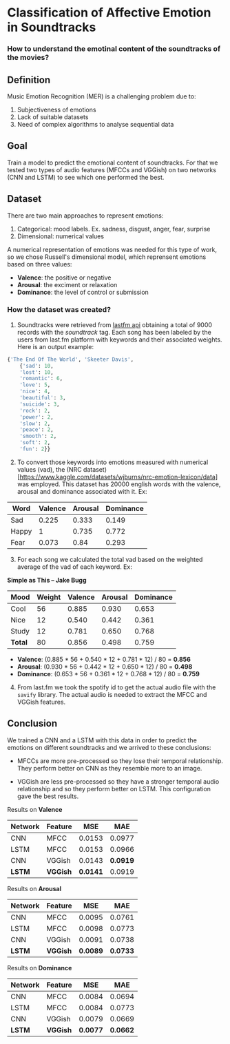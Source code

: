 # Classification of Affective Emotion in Soundtracks

### How to understand the emotinal content of the soundtracks of the movies?

## Definition

Music Emotion Recognition (MER) is a challenging problem due to:

1. Subjectiveness of emotions
2. Lack of suitable datasets
3. Need of complex algorithms to analyse sequential data


## Goal

Train a model to predict the emotional content of soundtracks. For that we tested two types of audio features (MFCCs and VGGish) on two networks (CNN and LSTM) to see which one performed the best.

## Dataset

There are two main approaches to represent emotions:

1. Categorical: mood labels. Ex. sadness, disgust, anger, fear, surprise
2. Dimensional: numerical values

A numerical representation of emotions was needed for this type of work, so we chose Russell's dimensional model, which reprensent emotions based on three values:

- **Valence**: the positive or negative
- **Arousal**: the exciment or relaxation
- **Dominance**: the level of control or submission


### How the dataset was created?

1. Soundtracks were retrieved from [lastfm api](https://www.last.fm/api) obtaining a total of 9000 records with the *soundtrack* tag. Each song has been labeled by the users from last.fm platform with keywords and their associated weights. Here is an output example:

```python
{'The End Of The World', 'Skeeter Davis',
    {'sad': 10,
    'lost': 10,
    'romantic': 6,
    'love': 5,
    'nice': 4,
    'beautiful': 3,
    'suicide': 3,
    'rock': 2,
    'power': 2,
    'slow': 2,
    'peace': 2,
    'smooth': 2,
    'soft': 2,
    'fun': 2}}
```

2. To convert those keywords into emotions measured with numerical values (vad), the (NRC dataset)[https://www.kaggle.com/datasets/wjburns/nrc-emotion-lexicon/data] was employed. This dataset has 20000 english words with the valence, arousal and dominance associated with it. Ex:

| Word    | Valence | Arousal | Dominance |
|---------|---------|---------|-----------|
| Sad     | 0.225   | 0.333   | 0.149     |
| Happy   | 1       | 0.735   | 0.772     |
| Fear    | 0.073   | 0.84    | 0.293     |

3. For each song we calculated the total vad based on the weighted average of the vad of each keyword. Ex:

**Simple as This – Jake Bugg**

| Mood       | Weight | Valence | Arousal | Dominance |
|------------|--------|---------|---------|-----------|
| Cool       | 56     | 0.885   | 0.930   | 0.653     |
| Nice       | 12     | 0.540   | 0.442   | 0.361     |
| Study      | 12     | 0.781   | 0.650   | 0.768     |
| **Total**  | 80     | 0.856   | 0.498   | 0.759     |

- **Valence**: (0.885 * 56 + 0.540 * 12 + 0.781 * 12) / 80 = **0.856**
- **Arousal**: (0.930 * 56 + 0.442 * 12 + 0.650 * 12) / 80 = **0.498**
- **Dominance**: (0.653 * 56 + 0.361 * 12 + 0.768 * 12) / 80 = **0.759**

4. From last.fm we took the spotify id to get the actual audio file with the `savify` library. The actual audio is needed to extract the MFCC and VGGish features.


## Conclusion

We trained a CNN and a LSTM with this data in order to predict the emotions on different soundtracks and we arrived to these conclusions:

- MFCCs are more pre-processed so they lose their temporal relationship. They perform better on CNN as they resemble more to an image.

- VGGish are less pre-processed so they have a stronger temporal audio relationship and so they perform better on LSTM. This configuration gave the best results.

Results on **Valence**

| Network | Feature |  MSE   |  MAE   |
|---------|---------|--------|--------|
| CNN     | MFCC    | 0.0153 | 0.0977 |
| LSTM    | MFCC    | 0.0153 | 0.0966 |
| CNN     | VGGish  | 0.0143 | **0.0919** |
| **LSTM**    | **VGGish**  | **0.0141** | 0.0919 |

Results on **Arousal**

| Network | Feature |  MSE    | MAE    |
|---------|---------|---------|--------|
| CNN     | MFCC    |  0.0095 | 0.0761 |
| LSTM    | MFCC    |  0.0098 | 0.0773 |
| CNN     | VGGish  |  0.0091 | 0.0738 |
| **LSTM**    | **VGGish**  |  **0.0089** | **0.0733** |


Results on **Dominance**

| Network | Feature |  MSE    | MAE    |
|---------|---------|---------|--------|
| CNN     | MFCC    |  0.0084 | 0.0694 |
| LSTM    | MFCC    |  0.0084 | 0.0773 |
| CNN     | VGGish  |  0.0079 | 0.0669 |
| **LSTM**    | **VGGish**  |  **0.0077** | **0.0662** |